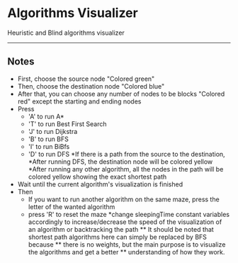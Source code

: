 # Algorithms Visualizer
Heuristic and Blind algorithms visualizer 

---

## Notes 

* First, choose the source node "Colored green"
* Then, choose the destination node "Colored blue"
* After that, you can choose any number of nodes to be blocks "Colored red" except the starting and ending nodes
* Press
  * 'A' to run A* 
  * 'T' to run Best First Search
  * 'J' to run Dijkstra
  * 'B' to run BFS
  * 'I' to run BiBfs
  * 'D' to run DFS
*If there is a path from the source to the destination,
  *After running DFS, the destination node will be colored yellow
  *After running any other algorithm, all the nodes in the path will be colored yellow showing the exact shortest path
* Wait until the current algorithm's visualization is finished
* Then
  * If you want to run another algorithm on the same maze, press the letter of the wanted algorithm
  * press 'R' to reset the maze
 *change sleepingTime constant variables accordingly to increase/decrease the speed of the visualization of an algorithm or backtracking the path
** It should be noted that shortest path algorithms here can simply be replaced by BFS because
** there is no weights, but the main purpose is to visualize the algorithms and get a better
** understanding of how they work.